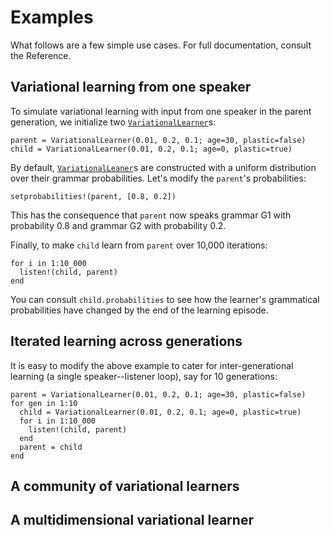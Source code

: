 # Examples

What follows are a few simple use cases. For full documentation, consult the Reference.


## Variational learning from one speaker

To simulate variational learning with input from one speaker in the parent generation, we initialize two [`VariationalLearner`](@ref)s:

```{julia}
parent = VariationalLearner(0.01, 0.2, 0.1; age=30, plastic=false)
child = VariationalLearner(0.01, 0.2, 0.1; age=0, plastic=true)
```

By default, [`VariationalLeaner`](@ref)s are constructed with a uniform distribution over their grammar probabilities. Let's modify the `parent`'s probabilities:

```{julia}
setprobabilities!(parent, [0.8, 0.2])
```

This has the consequence that `parent` now speaks grammar G1 with probability 0.8 and grammar G2 with probability 0.2.

Finally, to make `child` learn from `parent` over 10,000 iterations:

```{julia}
for i in 1:10_000
  listen!(child, parent)
end
```

You can consult `child.probabilities` to see how the learner's grammatical probabilities have changed by the end of the learning episode.


## Iterated learning across generations

It is easy to modify the above example to cater for inter-generational learning (a single speaker--listener loop), say for 10 generations:

```{julia}
parent = VariationalLearner(0.01, 0.2, 0.1; age=30, plastic=false)
for gen in 1:10
  child = VariationalLearner(0.01, 0.2, 0.1; age=0, plastic=true)
  for i in 1:10_000
    listen!(child, parent)
  end
  parent = child
end
```


## A community of variational learners


## A multidimensional variational learner
